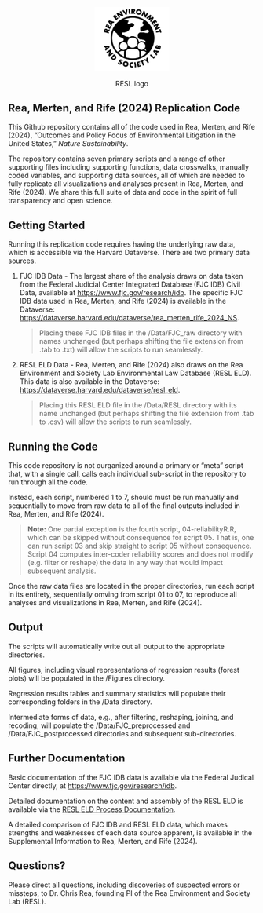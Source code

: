 
<div class="figure" style="text-align: center">

<img src="Images/RESL_Circular_logo.png" alt="RESL logo" width="30%" />
<p class="caption">
RESL logo
</p>

</div>

## Rea, Merten, and Rife (2024) Replication Code

This Github repository contains all of the code used in Rea, Merten, and
Rife (2024), “Outcomes and Policy Focus of Environmental Litigation in
the United States,” *Nature Sustainability*.

The repository contains seven primary scripts and a range of other
supporting files including supporting functions, data crosswalks,
manually coded variables, and supporting data sources, all of which are
needed to fully replicate all visualizations and analyses present in
Rea, Merten, and Rife (2024). We share this full suite of data and code
in the spirit of full transparency and open science.

## Getting Started

Running this replication code requires having the underlying raw data,
which is accessible via the Harvard Dataverse. There are two primary
data sources.

1.  FJC IDB Data - The largest share of the analysis draws on data taken
    from the Federal Judicial Center Integrated Database (FJC IDB) Civil
    Data, available at <https://www.fjc.gov/research/idb>. The specific
    FJC IDB data used in Rea, Merten, and Rife (2024) is available in
    the Dataverse:
    <https://dataverse.harvard.edu/dataverse/rea_merten_rife_2024_NS>.

    > Placing these FJC IDB files in the /Data/FJC_raw directory with
    > names unchanged (but perhaps shifting the file extension from .tab
    > to .txt) will allow the scripts to run seamlessly.

2.  RESL ELD Data - Rea, Merten, and Rife (2024) also draws on the Rea
    Environment and Society Lab Environmental Law Database (RESL ELD).
    This data is also available in the Dataverse:
    <https://dataverse.harvard.edu/dataverse/resl_eld>.

    > Placing this RESL ELD file in the /Data/RESL directory with its
    > name unchanged (but perhaps shifting the file extension from .tab
    > to .csv) will allow the scripts to run seamlessly.

## Running the Code

This code repository is not ourganized around a primary or “meta” script
that, with a single call, calls each individual sub-script in the
repository to run through all the code.

Instead, each script, numbered 1 to 7, should must be run manually and
sequentially to move from raw data to all of the final outputs included
in Rea, Merten, and Rife (2024).

> **Note:** One partial exception is the fourth script,
> 04-reliabilityR.R, which can be skipped without consequence for script
> 05. That is, one can run script 03 and skip straight to script 05
> without consequence. Script 04 computes inter-coder reliability scores
> and does not modify (e.g. filter or reshape) the data in any way that
> would impact subsequent analysis.

Once the raw data files are located in the proper directories, run each
script in its entirety, sequentially omving from script 01 to 07, to
reproduce all analyses and visualizations in Rea, Merten, and Rife
(2024).

## Output

The scripts will automatically write out all output to the appropriate
directories.

All figures, including visual representations of regression results
(forest plots) will be populated in the /Figures directory.

Regression results tables and summary statistics will populate their
corresponding folders in the /Data directory.

Intermediate forms of data, e.g., after filtering, reshaping, joining,
and recoding, will populate the /Data/FJC_preprocessed and
/Data/FJC_postprocessed directories and subsequent sub-directories.

## Further Documentation

Basic documentation of the FJC IDB data is available via the Federal
Judical Center directly, at <https://www.fjc.gov/research/idb>.

Detailed documentation on the content and assembly of the RESL ELD is
available via the [RESL ELD Process
Documentation](https://docs.google.com/document/d/1cLVq71dIXMKAhXpye3WG9Iy0PVMU2x3o9vp2YoWa7Ow/edit?usp=sharing).

A detailed comparison of FJC IDB and RESL ELD data, which makes
strengths and weaknesses of each data source apparent, is available in
the Supplemental Information to Rea, Merten, and Rife (2024).

## Questions?

Please direct all questions, including discoveries of suspected errors
or missteps, to Dr. Chris Rea, founding PI of the Rea Environment and
Society Lab (RESL).
